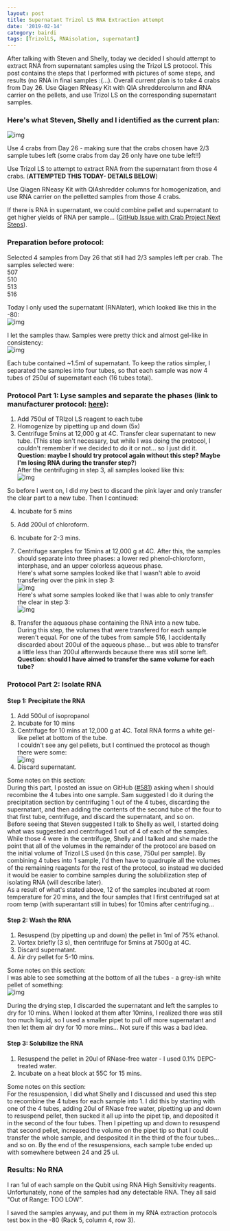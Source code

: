 ```yaml
---
layout: post
title: Supernatant Trizol LS RNA Extraction attempt
date: '2019-02-14'
category: bairdi
tags: [TrizolLS, RNAisolation, supernatant]
---
```

After talking with Steven and Shelly, today we decided I should attempt to extract RNA from supernatant samples using the Trizol LS protocol. This post contains the steps that I performed with pictures of some steps, and results (no RNA in final samples :(...). Overall current plan is to take 4 crabs from Day 26. Use Qiagen RNeasy Kit with QIA shreddercolumn and RNA carrier on the pellets, and use Trizol LS on the corresponding supernatant samples. 

### Here's what Steven, Shelly and I identified as the current plan:     
![img](../notebook-images/02142019-super-trizolLS-pics/current-plan.jpg)    

Use 4 crabs from Day 26 - making sure that the crabs chosen have 2/3 sample tubes left (some crabs from day 26 only have one tube left!!)     

Use Trizol LS to attempt to extract RNA from the supernatant from those 4 crabs. (**ATTEMPTED THIS TODAY- DETAILS BELOW**)         

Use Qiagen RNeasy Kit with QIAshredder columns for homogenization, and use RNA carrier on the pelletted samples from those 4 crabs. 

If there is RNA in supernatant, we could combine pellet and supernatant to get higher yields of RNA per sample... ([GitHub Issue with Crab Project Next Steps](https://github.com/RobertsLab/resources/issues/577)). 

### Preparation before protocol:  
Selected 4 samples from Day 26 that still had 2/3 samples left per crab. The samples selected were:   
507    
510     
513     
516     

Today I only used the supernatant (RNAlater), which looked like this in the -80:     
![img](../notebook-images/02142019-super-trizolLS-pics/super-outof-m80.jpg)

I let the samples thaw. Samples were pretty thick and almost gel-like in consistency:      
![img](../notebook-images/02142019-super-trizolLS-pics/super-after-thaw.jpg)

Each tube contained ~1.5ml of supernatant. To keep the ratios simpler, I separated the samples into four tubes, so that each sample was now 4 tubes of 250ul of supernatant each (16 tubes total).     

### Protocol Part 1: Lyse samples and separate the phases (link to manufacturer protocol: [here](https://github.com/RobertsLab/resources/blob/master/protocols/Commercial_Protocols/Invitrogen_trizol_ls_reagent_January2019.pdf)):    

1. Add 750ul of TRIzol LS reagent to each tube     
2. Homogenize by pipetting up and down (5x)     
3. Centrifuge 5mins at 12,000 g at 4C. Transfer clear supernatant to new tube. (This step isn't necessary, but while I was doing the protocol, I couldn't remember if we decided to do it or not... so I just did it. **Question: maybe I should try protocol again without this step? Maybe I'm losing RNA during the transfer step?**)    
After the centrifuging in step 3, all samples looked like this:     
![img](../notebook-images/02142019-super-trizolLS-pics/after-step3-lyse-sep-phases.jpg)     

So before I went on, I did my best to discard the pink layer and only transfer the clear part to a new tube. Then I continued:    

4. Incubate for 5 mins 

5. Add 200ul of chloroform.

6. Incubate for 2-3 mins. 

7. Centrifuge samples for 15mins at 12,000 g at 4C. After this, the samples should separate into three phases: a lower red phenol-chloroform, interphase, and an upper colorless aqueous phase.     
Here's what some samples looked like that I wasn't able to avoid transfering over the pink in step 3:     
![img](../notebook-images/02142019-super-trizolLS-pics/centrifuge-after-add-chloro.jpg)     
Here's what some samples looked like that I was able to only transfer the clear in step 3:    
![img](../notebook-images/02142019-super-trizolLS-pics/centrifuge-after-add-chloro-no-pink.jpg)    

8. Transfer the aquaous phase containing the RNA into a new tube.    
During this step, the volumes that were transfered for each sample weren't equal. For one of the tubes from sample 516, I accidentally discarded about 200ul of the aqueous phase... but was able to transfer a little less than 200ul afterwards because there was still some left. **Question: should I have aimed to transfer the same volume for each tube?**

### Protocol Part 2: Isolate RNA
#### Step 1: Precipitate the RNA
1. Add 500ul of isopropanol       
2. Incubate for 10 mins        
3. Centrifuge for 10 mins at 12,000 g at 4C. Total RNA forms a white gel-like pellet at bottom of the tube.      
I couldn't see any gel pellets, but I continued the protocol as though there were some:     
![img](../notebook-images/02142019-super-trizolLS-pics/no-gel-pellet-after-isopropanol.jpg)      
4. Discard supernatant.      

Some notes on this section:    
During this part, I posted an issue on GitHub ([#581](https://github.com/RobertsLab/resources/issues/581)) asking when I should recombine the 4 tubes into one sample. Sam suggested I do it during the precipitation section by centrifuging 1 out of the 4 tubes, discarding the supernatant, and then adding the contents of the second tube of the four to that first tube, centrifuge, and discard the supernatant, and so on.     
Before seeing that Steven suggested I talk to Shelly as well, I started doing what was suggested and centrifuged 1 out of 4 of each of the samples.     
While those 4 were in the centrifuge, Shelly and I talked and she made the point that all of the volumes in the remainder of the protocol are based on the initial volume of Trizol LS used (in this case, 750ul per sample). By combining 4 tubes into 1 sample, I'd then have to quadruple all the volumes of the remaining reagents for the rest of the protocol, so instead we decided it would be easier to combine samples during the solubilization step of isolating RNA (will describe later).    
As a result of what's stated above, 12 of the samples incubated at room temperature for 20 mins, and the four samples that I first centrifuged sat at room temp (with superantant still in tubes) for 10mins after centrifuging...     

#### Step 2: Wash the RNA
1. Resuspend (by pipetting up and down) the pellet in 1ml of 75% ethanol.     
2. Vortex briefly (3 s), then centrifuge for 5mins at 7500g at 4C.     
3. Discard supernatant.     
4. Air dry pellet for 5-10 mins.     

Some notes on this section:     
I was able to see something at the bottom of all the tubes - a grey-ish white pellet of something:    
![img](../notebook-images/02142019-super-trizolLS-pics/pellet-before-air-dry.jpg)    

During the drying step, I discarded the supernatant and left the samples to dry for 10 mins. When I looked at them after 10mins, I realized there was still too much liquid, so I used a smaller pipet to pull off more supernatant and then let them air dry for 10 more mins... Not sure if this was a bad idea.    

#### Step 3: Solubilize the RNA
1. Resuspend the pellet in 20ul of RNase-free water - I used 0.1% DEPC-treated water.     
2. Incubate on a heat block at 55C for 15 mins.    

Some notes on this section:    
For the resuspension, I did what Shelly and I discussed and used this step to recombine the 4 tubes for each sample into 1. I did this by starting with one of the 4 tubes, adding 20ul of RNase free water, pipetting up and down to resuspend pellet, then sucked it all up into the pipet tip, and deposited it in the second of the four tubes. Then I pipetting up and down to resuspend that second pellet, increased the volume on the pipet tip so that I could transfer the whole sample, and desposited it in the third of the four tubes... and so on. By the end of the resuspensions, each sample tube ended up with somewhere between 24 and 25 ul.    

### Results: No RNA
I ran 1ul of each sample on the Qubit using RNA High Sensitivity reagents. Unfortunately, none of the samples had any detectable RNA. They all said "Out of Range: TOO LOW".      

I saved the samples anyway, and put them in my RNA extraction protocols test box in the -80 (Rack 5, column 4, row 3). 
